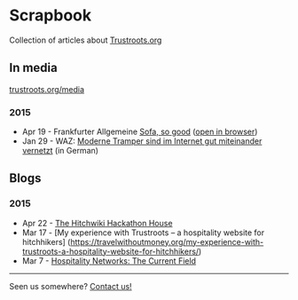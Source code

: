 # Scrapbook
Collection of articles about [Trustroots.org](https://www.trustroots.org/)


## In media
[trustroots.org/media](https://www.trustroots.org/#!/media)

### 2015
* Apr 19 - Frankfurter Allgemeine [Sofa, so good](media/2015/2015-04-19_FAS_Sofasurf.pdf) ([open in browser](https://cdn.rawgit.com/Trustroots/scrapbook/master/media/2015/2015-04-19_FAS_Sofasurf.pdf))
* Jan 29 - WAZ: [Moderne Tramper sind im Internet gut miteinander vernetzt](http://www.derwesten.de/freizeit/moderne-tramper-sind-im-internet-gut-miteinander-vernetzt-id10255948.html) (in German)


## Blogs

### 2015
* Apr 22 - [The Hitchwiki Hackathon House](https://wandrlymagazine.com/the-hitchwiki-hackathon-house/)
* Mar 17 - [My experience with Trustroots – a hospitality website for hitchhikers] (https://travelwithoutmoney.org/my-experience-with-trustroots-a-hospitality-website-for-hitchhikers/)
* Mar 7 - [Hospitality Networks: The Current Field](http://thedrawingboard.net/hospitality-networks-the-current-field/)

- - -
Seen us somewhere? [Contact us!](https://www.trustroots.org/#!/contact)
